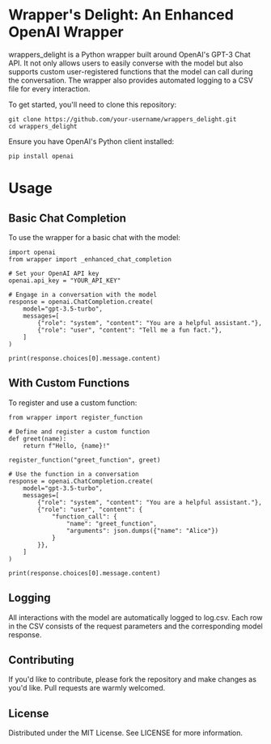# Wrapper's Delight: An Enhanced OpenAI Wrapper
wrappers_delight is a Python wrapper built around OpenAI's GPT-3 Chat API. It not only allows users to easily converse with the model but also supports custom user-registered functions that the model can call during the conversation. The wrapper also provides automated logging to a CSV file for every interaction.

To get started, you'll need to clone this repository:

```
git clone https://github.com/your-username/wrappers_delight.git
cd wrappers_delight
```

Ensure you have OpenAI's Python client installed:

```
pip install openai
```
# Usage
## Basic Chat Completion
To use the wrapper for a basic chat with the model:

```
import openai
from wrapper import _enhanced_chat_completion

# Set your OpenAI API key
openai.api_key = "YOUR_API_KEY"

# Engage in a conversation with the model
response = openai.ChatCompletion.create(
    model="gpt-3.5-turbo",
    messages=[
        {"role": "system", "content": "You are a helpful assistant."},
        {"role": "user", "content": "Tell me a fun fact."},
    ]
)

print(response.choices[0].message.content)
```
## With Custom Functions
To register and use a custom function:

```
from wrapper import register_function

# Define and register a custom function
def greet(name):
    return f"Hello, {name}!"

register_function("greet_function", greet)

# Use the function in a conversation
response = openai.ChatCompletion.create(
    model="gpt-3.5-turbo",
    messages=[
        {"role": "system", "content": "You are a helpful assistant."},
        {"role": "user", "content": {
            "function_call": {
                "name": "greet_function",
                "arguments": json.dumps({"name": "Alice"})
            }
        }},
    ]
)

print(response.choices[0].message.content)
```
## Logging
All interactions with the model are automatically logged to log.csv. Each row in the CSV consists of the request parameters and the corresponding model response.

## Contributing
If you'd like to contribute, please fork the repository and make changes as you'd like. Pull requests are warmly welcomed.

## License
Distributed under the MIT License. See LICENSE for more information.
